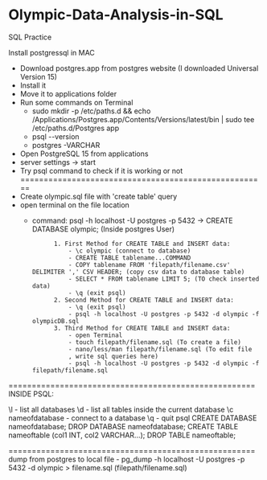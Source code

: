# Olympic-Data-Analysis-in-SQL
SQL Practice

Install postgressql in MAC
- Download postgres.app from postgres website (I downloaded Universal Version 15)
- Install it
- Move it to applications folder
- Run some commands on Terminal
    - sudo mkdir -p /etc/paths.d && echo /Applications/Postgres.app/Contents/Versions/latest/bin | sudo tee /etc/paths.d/Postgres app 
    - psql --version
    - postgres -VARCHAR
- Open PostgreSQL 15 from applications
- server settings -> start
- Try psql command to check if it is working or not
=====================================================
- Create olympic.sql file with 'create table' query
- open terminal on the file location
    - command: psql -h localhost -U postgres -p 5432
                -> CREATE DATABASE olympic; (Inside postgres User)
                
                1. First Method for CREATE TABLE and INSERT data:
                    - \c olympic (connect to database)
                    - CREATE TABLE tablename...COMMAND
                    - COPY tablename FROM 'filepath/filename.csv' DELIMITER ',' CSV HEADER; (copy csv data to database table)
                    - SELECT * FROM tablename LIMIT 5; (TO check inserted data)
                    - \q (exit psql)
                2. Second Method for CREATE TABLE and INSERT data:
                    - \q (exit psql)
                    - psql -h localhost -U postgres -p 5432 -d olympic -f olympicDB.sql 
                3. Third Method for CREATE TABLE and INSERT data:
                    - open Terminal
                    - touch filepath/filename.sql (To create a file)
                    - nano/less/man filepath/filename.sql (To edit file
                    , write sql queries here)
                    - psql -h localhost -U postgres -p 5432 -d olympic -f filepath/filename.sql

=====================================================
INSIDE PSQL:

\l - list all databases
\d - list all tables inside the current database
\c nameofdatabase - connect to a database
\q - quit psql
CREATE DATABASE nameofdatabase;
DROP DATABASE nameofdatabase;
CREATE TABLE nameoftable (col1 INT, col2 VARCHAR...);
DROP TABLE nameoftable;

=====================================================
dump from postgres to local file
    - pg_dump -h localhost -U postgres -p 5432 -d olympic > filename.sql (filepath/filename.sql)
